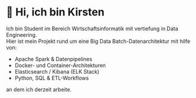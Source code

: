 # 👋 Hi, ich bin Kirsten

Ich bin Student im Bereich Wirtschaftsinformatik mit vertiefung in Data Engineering.  
Hier ist mein Projekt rund um eine Big Data Batch-Datenarchitektur mit hilfe von:

- Apache Spark & Datenpipelines
- Docker- und Container-Architekturen
- Elasticsearch / Kibana (ELK Stack)
- Python, SQL & ETL-Workflows

an dem ich derzeit arbeite.

<!--
**BigK2881/BigK2881** is a ✨ _special_ ✨ repository because its `README.md` (this file) appears on your GitHub profile.

